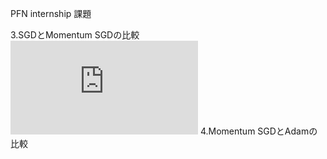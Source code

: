 PFN internship 課題

3.SGDとMomentum SGDの比較
![Momentum SGD](https://github.com/arahatashun/pfn_intern_2019/blob/master/adam.pdf)
4.Momentum SGDとAdamの比較
